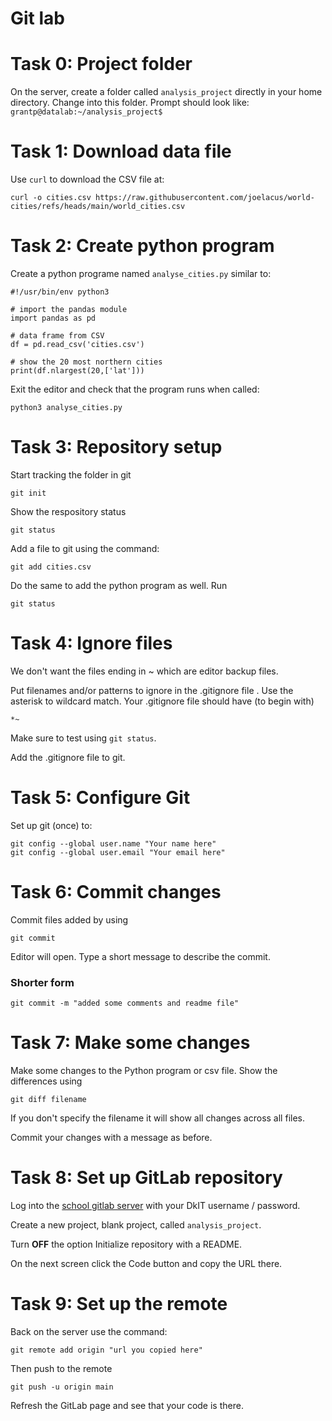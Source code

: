 # Git lab 

# Task 0: Project folder

On the server, create a folder called `analysis_project` directly in your home directory.
Change into this folder.
Prompt should look like: `grantp@datalab:~/analysis_project$`


# Task 1: Download data file

Use `curl` to download the CSV file at: 

	curl -o cities.csv https://raw.githubusercontent.com/joelacus/world-cities/refs/heads/main/world_cities.csv
	
	
# Task 2: Create python program
	
Create a python programe named `analyse_cities.py` similar to: 

	#!/usr/bin/env python3

	# import the pandas module
	import pandas as pd

	# data frame from CSV
	df = pd.read_csv('cities.csv')

	# show the 20 most northern cities
	print(df.nlargest(20,['lat']))
	
Exit the editor and check that the program runs when called: 

	python3 analyse_cities.py 
	

# Task 3: Repository setup 

Start tracking the folder in git

	git init
	
	
Show the respository status

	git status
	
	
Add a file to git using the command: 

	git add cities.csv
	
Do the same to add the python program as well.
Run

	git status 
	

# Task 4: Ignore files

We don't want the files ending in ~ which are editor backup files. 

Put filenames and/or patterns to ignore in the .gitignore file .
Use the asterisk to wildcard match.
Your .gitignore file should have (to begin with) 

	*~

Make sure to test using `git status`.

Add the .gitignore file to git. 


# Task 5: Configure Git

Set up git (once) to:

	git config --global user.name "Your name here"
	git config --global user.email "Your email here"


# Task 6: Commit changes

Commit files added by using

	git commit
	
Editor will open.
Type a short message to describe the commit.


### Shorter form

	git commit -m "added some comments and readme file"
	

# Task 7: Make some changes

Make some changes to the Python program or csv file. 
Show the differences using

	git diff filename
	
If you don't specify the filename it will show all changes across all files. 

Commit your changes with a message as before. 


# Task 8: Set up GitLab repository

Log into the [school gitlab server](https://gitlab.comp.dkit.ie/) with your DkIT username / password.

Create a new project, blank project, called `analysis_project`.

Turn **OFF** the option Initialize repository with a README.

On the next screen click the Code button and copy the URL there.


# Task 9: Set up the remote

Back on the server use the command:

	git remote add origin "url you copied here"
	
Then push to the remote

	git push -u origin main
	
Refresh the GitLab page and see that your code is there.


